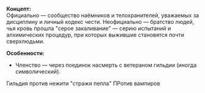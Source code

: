 

**Концепт:**  
Официально — сообщество наёмников и телохранителей, уважаемых за дисциплину и личный кодекс чести. Неофициально — братство людей, чья кровь прошла "серое закаливание" — серию испытаний и алхимических процедур, при которых выжившие становятся почти сверхлюдьми.

**Особенности:**

- Членство — через поединок насмерть с ветераном гильдии (иногда символический).


Гильдия против нежити "стражи пепла"
ПРотив вампиров
